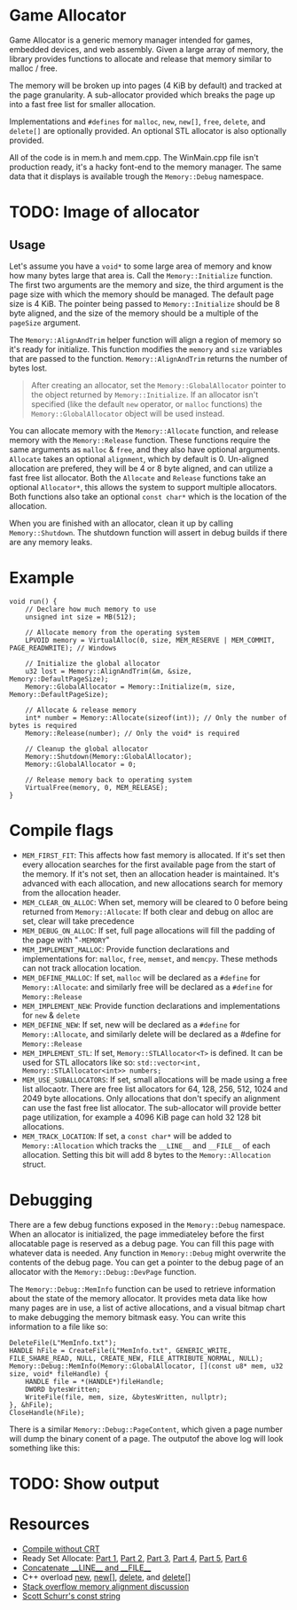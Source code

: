 # Game Allocator

Game Allocator is a generic memory manager intended for games, embedded devices, and web assembly. Given a large array of memory, the library provides functions to allocate and release that memory similar to malloc / free.

The memory will be broken up into pages (4 KiB by default) and tracked at the page granularity. 
A sub-allocator provided which breaks the page up into a fast free list for smaller allocation.

Implementations and ```#defines``` for ```malloc```, ```new```, ```new[]```, ```free```, ```delete```, and ```delete[]``` are optionally provided. An optional STL allocator is also optionally provided.

All of the code is in mem.h and mem.cpp. The WinMain.cpp file isn't production ready, it's a hacky font-end to the memory manager. The same data that it displays is available trough the ```Memory::Debug``` namespace.

# TODO: Image of allocator

## Usage

Let's assume you have a ```void*``` to some large area of memory and know how many bytes large that area is.  Call the ```Memory::Initialize``` function. The first two arguments are the memory and size, the third argument is the page size with which the memory should be managed. The default page size is 4 KiB. The pointer being passed to ```Memory::Initialize``` should be 8 byte aligned, and the size of the memory should be a multiple of the ```pageSize``` argument.

The ```Memory::AlignAndTrim``` helper function will align a region of memory so it's ready for initialize. This function modifies the ```memory``` and ```size``` variables that are passed to the function. ```Memory::AlignAndTrim``` returns the number of bytes lost.

> After creating an allocator, set the ```Memory::GlobalAllocator``` pointer to the object returned by ```Memory::Initialize```.  If an allocator isn't specified (like the default ```new``` operator, or ```malloc``` functions) the ```Memory::GlobalAllocator``` object will be used instead.

You can allocate memory with the ```Memory::Allocate``` function, and release memory with the ```Memory::Release``` function. These functions require the same arguments as ```malloc``` & ```free```,
	and they also have optional arguments. ```Allocate``` takes an optional ```alignment```, which by default is 0. Un-aligned allocation are prefered, they will be 4 or 8 byte aligned, and can utilize a fast free list allocator. Both the ```Allocate``` and ```Release``` functions take an optional ```Allocator*```, this allows the system to support multiple allocators. Both functions also take an optional ```const char*``` which is the location of the allocation.

When you are finished with an allocator, clean it up by calling ```Memory::Shutdown```. The shutdown function will assert in debug builds if there are any memory leaks.

# Example

```
void run() {
    // Declare how much memory to use
    unsigned int size = MB(512);

    // Allocate memory from the operating system
    LPVOID memory = VirtualAlloc(0, size, MEM_RESERVE | MEM_COMMIT, PAGE_READWRITE); // Windows

    // Initialize the global allocator
    u32 lost = Memory::AlignAndTrim(&m, &size, Memory::DefaultPageSize);
    Memory::GlobalAllocator = Memory::Initialize(m, size, Memory::DefaultPageSize);

    // Allocate & release memory
    int* number = Memory::Allocate(sizeof(int)); // Only the number of bytes is required
    Memory::Release(number); // Only the void* is required

    // Cleanup the global allocator
    Memory::Shutdown(Memory::GlobalAllocator);
    Memory::GlobalAllocator = 0;

    // Release memory back to operating system
    VirtualFree(memory, 0, MEM_RELEASE);
}
```

# Compile flags

* ```MEM_FIRST_FIT```: This affects how fast memory is allocated. If it's set then every allocation searches for the first available page from the start of the memory. If it's not set, then an allocation header is maintained. It's advanced with each allocation, and new allocations search for memory from the allocation header.
* ```MEM_CLEAR_ON_ALLOC```: When set, memory will be cleared to 0 before being returned from ```Memory::Allocate```: If both clear and debug on alloc are set, clear will take precedence
* ```MEM_DEBUG_ON_ALLOC```: If set, full page allocations will fill the padding of the page with "```-MEMORY```"
* ```MEM_IMPLEMENT_MALLOC```: Provide function declarations and implementations for: ```malloc```, ```free```, ```memset```, and ```memcpy```. These methods can not track allocation location.
* ```MEM_DEFINE_MALLOC```: If set, ```malloc``` will be declared as a ```#define``` for ```Memory::Allocate```: and similarly free will be declared as a ```#define``` for ```Memory::Release```
* ```MEM_IMPLEMENT_NEW```: Provide function declarations and implementations for ```new``` & ```delete```
* ```MEM_DEFINE_NEW```: If set, new will be declared as a ```#define``` for ```Memory::Allocate```, and similarly delete will be declared as a #define for ```Memory::Release```
* ```MEM_IMPLEMENT_STL```: If set, ```Memory::STLAllocator<T>``` is defined. It can be used for STL allocators like so: ```std::vector<int, Memory::STLAllocator<int>> numbers;```
* ```MEM_USE_SUBALLOCATORS```: If set, small allocations will be made using a free list allocaotr. There are free list allocators for 64, 128, 256, 512, 1024 and 2049 byte allocations. Only allocations that don't specify an alignment can use the fast free list allocator. The sub-allocator will provide better page utilization, for example a 4096 KiB page can hold 32 128 bit allocations.
* ```MEM_TRACK_LOCATION```: If set, a ```const char*``` will be added to ```Memory::Allocation``` which tracks the ```__LINE__``` and ```__FILE__``` of each allocation. Setting this bit will add 8 bytes to the ```Memory::Allocation``` struct.

# Debugging

There are a few debug functions exposed in the ```Memory::Debug``` namespace. When an allocator is initialized, the page immediateley before the first allocatable page is reserved as a debug page. You can fill this page with whatever  data is needed. Any function in ```Memory::Debug``` might overwrite the contents of the debug page. You can get a pointer to the debug page of an allocator with the ```Memory::Debug::DevPage``` function.

The ```Memory::Debug::MemInfo``` function can be used to retrieve information about the state of the memory allocator. It provides meta data like how many pages are in use, a list of active allocations, and a visual bitmap chart to make debugging the memory bitmask easy. You can write this information to a file like so:

```
DeleteFile(L"MemInfo.txt");
HANDLE hFile = CreateFile(L"MemInfo.txt", GENERIC_WRITE, FILE_SHARE_READ, NULL, CREATE_NEW, FILE_ATTRIBUTE_NORMAL, NULL);
Memory::Debug::MemInfo(Memory::GlobalAllocator, [](const u8* mem, u32 size, void* fileHandle) {
    HANDLE file = *(HANDLE*)fileHandle;
    DWORD bytesWritten;
    WriteFile(file, mem, size, &bytesWritten, nullptr);
}, &hFile);
CloseHandle(hFile);
```

There is a similar ```Memory::Debug::PageContent```, which given a page number will dump the binary conent of a page. The outputof the above log will look something like this:

# TODO: Show output

# Resources

* [Compile without CRT](https://yal.cc/cpp-a-very-tiny-dll/) 
* Ready Set Allocate: [Part 1](https://web.archive.org/web/20120419125628/http://www.altdevblogaday.com/2011/04/11/ready-set-allocate-part-1/), [Part 2](https://web.archive.org/web/20120419125404/http://www.altdevblogaday.com/2011/04/26/ready-set-allocate-part-2/), [Part 3](https://web.archive.org/web/20120419010208/http://www.altdevblogaday.com/2011/05/15/ready-set-allocate-part-3/), [Part 4](https://web.archive.org/web/20120418212016/http://www.altdevblogaday.com/2011/05/26/ready-set-allocate-part-4/), [Part 5](https://web.archive.org/web/20120413201435/http://www.altdevblogaday.com/2011/06/08/ready-set-allocate-part-5/), [Part 6](https://web.archive.org/web/20120321205231/http://www.altdevblogaday.com/2011/06/30/ready-set-allocate-part-6/)
* [Concatenate \_\_LINE\_\_ and \_\_FILE\_\_](https://stackoverflow.com/questions/2653214/stringification-of-a-macro-value)
* C++ overload [new](https://cplusplus.com/reference/new/operator%20new/), [new[]](https://cplusplus.com/reference/new/operator%20new[]/), [delete](https://cplusplus.com/reference/new/operator%20delete/), and [delete[]](https://cplusplus.com/reference/new/operator%20delete[]/)
* [Stack overflow memory alignment discussion](https://stackoverflow.com/questions/227897/how-to-allocate-aligned-memory-only-using-the-standard-library)
* [Scott Schurr's const string](https://www.youtube.com/watch?v=BUnNA2dLRsU)